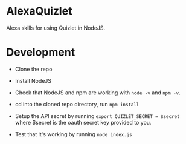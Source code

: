 # AlexaQuizlet
Alexa skills for using Quizlet in NodeJS.

# Development
* Clone the repo

* Install NodeJS

* Check that NodeJS and npm are working with `node -v` and `npm -v`.

* cd into the cloned repo directory, run `npm install`

* Setup the API secret by running `export QUIZLET_SECRET = $secret` where $secret is the oauth secret key provided to you.

* Test that it's working by running `node index.js`
